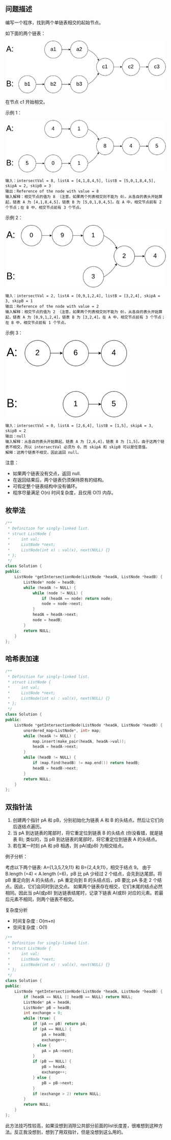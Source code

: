 ## 问题描述

编写一个程序，找到两个单链表相交的起始节点。

如下面的两个链表：

 ![img](../../../../assets/160_statement.png) 

在节点 c1 开始相交。

 示例 1：

 ![img](../../../../assets/160_example_1.png) 
```
输入：intersectVal = 8, listA = [4,1,8,4,5], listB = [5,0,1,8,4,5], skipA = 2, skipB = 3
输出：Reference of the node with value = 8
输入解释：相交节点的值为 8 （注意，如果两个列表相交则不能为 0）。从各自的表头开始算起，链表 A 为 [4,1,8,4,5]，链表 B 为 [5,0,1,8,4,5]。在 A 中，相交节点前有 2 个节点；在 B 中，相交节点前有 3 个节点。
```

示例 2：

 ![img](../../../../assets/160_example_2.png) 
```
输入：intersectVal = 2, listA = [0,9,1,2,4], listB = [3,2,4], skipA = 3, skipB = 1
输出：Reference of the node with value = 2
输入解释：相交节点的值为 2 （注意，如果两个列表相交则不能为 0）。从各自的表头开始算起，链表 A 为 [0,9,1,2,4]，链表 B 为 [3,2,4]。在 A 中，相交节点前有 3 个节点；在 B 中，相交节点前有 1 个节点。
```

示例 3：

 ![img](../../../../assets/160_example_3.png) 
```
输入：intersectVal = 0, listA = [2,6,4], listB = [1,5], skipA = 3, skipB = 2
输出：null
输入解释：从各自的表头开始算起，链表 A 为 [2,6,4]，链表 B 为 [1,5]。由于这两个链表不相交，所以 intersectVal 必须为 0，而 skipA 和 skipB 可以是任意值。
解释：这两个链表不相交，因此返回 null。
```

注意：

- 如果两个链表没有交点，返回 null.
- 在返回结果后，两个链表仍须保持原有的结构。
- 可假定整个链表结构中没有循环。
- 程序尽量满足 O(n) 时间复杂度，且仅用 O(1) 内存。

## 枚举法

```cpp
/**
 * Definition for singly-linked list.
 * struct ListNode {
 *     int val;
 *     ListNode *next;
 *     ListNode(int x) : val(x), next(NULL) {}
 * };
 */
class Solution {
public:
    ListNode *getIntersectionNode(ListNode *headA, ListNode *headB) {
        ListNode* node = headB;
        while (headA != NULL) {
            while (node != NULL) {
                if (headA == node) return node;
                node = node->next;
            }
            headA = headA->next;
            node = headB;
        }
        return NULL;
    }
};
```

## 哈希表加速

```cpp
/**
 * Definition for singly-linked list.
 * struct ListNode {
 *     int val;
 *     ListNode *next;
 *     ListNode(int x) : val(x), next(NULL) {}
 * };
 */
class Solution {
public:
    ListNode *getIntersectionNode(ListNode *headA, ListNode *headB) {
        unordered_map<ListNode*, int> map;
        while (headA != NULL) {
            map.insert(make_pair(headA, headA->val));
            headA = headA->next;
        }
        while (headB != NULL) {
            if (map.find(headB) != map.end()) return headB;
            headB = headB->next;
        }
        return NULL;
    }
};
```

## 双指针法

1. 创建两个指针 pA 和 pB，分别初始化为链表 A 和 B 的头结点。然后让它们向后逐结点遍历。
2. 当 pA 到达链表的尾部时，将它重定位到链表 B 的头结点 (你没看错，就是链表 B); 类似的，当 pB 到达链表的尾部时，将它重定位到链表 A 的头结点。
3. 若在某一时刻 pA 和 pB 相遇，则 pA(或pB) 为相交结点。

例子分析：

考虑以下两个链表: A={1,3,5,7,9,11} 和 B={2,4,9,11}，相交于结点 9。 由于 B.length (=4) < A.length (=6)，pB 比 pA 少经过 2 个结点，会先到达尾部。将 pB 重定向到 A 的头结点，pA 重定向到 B 的头结点后，pB 要比 pA 多走 2 个结点。因此，它们会同时到达交点。
如果两个链表存在相交，它们末尾的结点必然相同。因此当 pA(或pB) 到达链表结尾时，记录下链表 A(或B) 对应的元素。若最后元素不相同，则两个链表不相交。

复杂度分析

- 时间复杂度 : O(m+n)
- 空间复杂度 : O(1)

```cpp
/**
 * Definition for singly-linked list.
 * struct ListNode {
 *     int val;
 *     ListNode *next;
 *     ListNode(int x) : val(x), next(NULL) {}
 * };
 */
class Solution {
public:
    ListNode *getIntersectionNode(ListNode *headA, ListNode *headB) {
        if (headA == NULL || headB == NULL) return NULL;
        ListNode* pA = headA;
        ListNode* pB = headB;
        int exchange = 0;
        while (true) {
            if (pA == pB) return pA;
            if (pA == NULL) {
                pA = headB;
                exchange++;
            } else {
                pA = pA->next;
            }
            if (pB == NULL) {
                pB = headA;
                exchange++;
            } else {
                pB = pB->next;
            }
            if (exchange > 2) return NULL;
        }
        return NULL;
    }
};
```

此方法技巧性较高，如果没想到消除公共部分前面的list长度差，很难想到这种方法。反正我没想到，想到了用双指针，但是没想到这么用的。